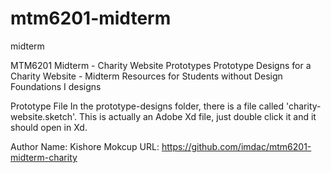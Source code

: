# mtm6201-midterm
midterm

MTM6201 Midterm - Charity Website Prototypes
Prototype Designs for a Charity Website - Midterm Resources for Students without Design Foundations I designs

Prototype File
In the prototype-designs folder, there is a file called 'charity-website.sketch'. This is actually an Adobe Xd file, just double click it and it should open in Xd.

Author
Name: Kishore
Mokcup URL: https://github.com/imdac/mtm6201-midterm-charity